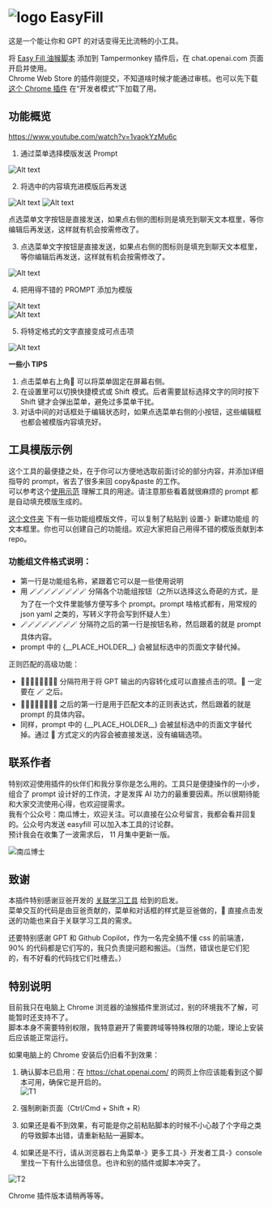 #  ![logo](./ChromExtension/icons/icon48.png) EasyFill
这是一个能让你和 GPT 的对话变得无比流畅的小工具。  

将 [Easy Fill 油猴脚本](./easyfill_tampermonkey_script.js) 添加到 Tampermonkey 插件后，在 chat.openai.com 页面开启并使用。  
Chrome Web Store 的插件刚提交，不知道啥时候才能通过审核。也可以先下载 [这个 Chrome 插件](./EasyFillChromExtension.zip) 在“开发者模式”下加载了用。

## 功能概览

https://www.youtube.com/watch?v=1vaokYzMu6c 

1. 通过菜单选择模版发送 Prompt    

![Alt text](./imgs/demo1.png)

2. 将选中的内容填充进模版后再发送    

![Alt text](./imgs/demo2-1.png)
![Alt text](./imgs/demo2.png)

点选菜单文字按钮是直接发送，如果点右侧的图标则是填充到聊天文本框里，等你编辑后再发送，这样就有机会按需修改了。  

3. 点选菜单文字按钮是直接发送，如果点右侧的图标则是填充到聊天文本框里，等你编辑后再发送，这样就有机会按需修改了。   

![Alt text](./imgs/demo3.png)

4. 把用得不错的 PROMPT 添加为模版    

![Alt text](./imgs/demo4.png)  
![Alt text](./imgs/demo5.png)  

5. 将特定格式的文字直接变成可点击项    

![Alt text](./imgs/demo7.png)

**一些小 TIPS**  

1. 点击菜单右上角📌 可以将菜单固定在屏幕右侧。  
2. 在设置里可以切换快捷模式或 Shift 模式。后者需要鼠标选择文字的同时按下 Shift 键才会弹出菜单，避免过多菜单干扰。   
3. 对话中间的对话框处于编辑状态时，如果点选菜单右侧的小按钮，这些编辑框也都会被模版内容填充好。   



## 工具模版示例   

这个工具的最便捷之处，在于你可以方便地选取前面讨论的部分内容，并添加详细指导的 prompt，省去了很多来回 copy&paste 的工作。  
可以参考这个[使用示范](https://chat.openai.com/share/56c0665b-7265-47ac-b40a-774bf3fc557e) 理解工具的用途。请注意那些看着就很麻烦的 prompt 都是自动填充模版生成的。

[这个文件夹](./tool_templates/) 下有一些功能组模版文件，可以复制了粘贴到 设置-》新建功能组 的文本框里。你也可以创建自己的功能组。欢迎大家把自己用得不错的模版贡献到本 repo。  

### 功能组文件格式说明：

* 第一行是功能组名称，紧跟着它可以是一些使用说明
* 用 🪄🪄🪄🪄🪄🪄🪄🪄 分隔各个功能组按钮（之所以选择这么奇葩的方式，是为了在一个文件里能够方便写多个 prompt。prompt 啥格式都有，用常规的 json yaml 之类的，写转义字符会写到怀疑人生）
* 🪄🪄🪄🪄🪄🪄🪄🪄 分隔符之后的第一行是按钮名称，然后跟着的就是 prompt 具体内容。
* prompt 中的 {\_\_PLACE_HOLDER\_\_} 会被鼠标选中的页面文字替代掉。

正则匹配的高级功能：  
* 📖📖📖📖📖📖📖📖 分隔符用于将 GPT 输出的内容转化成可以直接点击的项。📖 一定要在 🪄 之后。  
* 📖📖📖📖📖📖📖📖 之后的第一行是用于匹配文本的正则表达式，然后跟着的就是 prompt 的具体内容。  
* 同样，prompt 中的 {\_\_PLACE_HOLDER\_\_} 会被鼠标选中的页面文字替代掉。通过 📖 方式定义的内容会被直接发送，没有编辑选项。  


## 联系作者

特别欢迎使用插件的伙伴们和我分享你是怎么用的。工具只是便捷操作的一小步，组合了 prompt 设计好的工作流，才是发挥 AI 功力的最重要因素。所以很期待能和大家交流使用心得，也欢迎提需求。  
我有个公众号：南瓜博士，欢迎关注。可以直接在公众号留言，我都会看并回复的。公众号内发送 easyfill 可以加入本工具的讨论群。   
预计我会在收集了一波需求后， 11 月集中更新一版。  

![南瓜博士](imgs/qrcode.jpeg)  

## 致谢

本插件特别感谢豆爸开发的 [关联学习工具](https://waytoagi.feishu.cn/wiki/XMgawFyCVimUSTkeJvHckF9inLc) 给到的启发。  
菜单交互的代码是由豆爸贡献的，菜单和对话框的样式是豆爸做的，📖 直接点击发送的功能也来自于关联学习工具的需求。  

还要特别感谢 GPT 和 Github Copilot，作为一名完全搞不懂 css 的前端渣，90% 的代码都是它们写的，我只负责提问题和搬运。（当然，错误也是它们犯的，有不好看的代码找它们吐槽去。）    

## 特别说明  
目前我只在电脑上 Chrome 浏览器的油猴插件里测试过，别的环境我不了解，可能暂时还支持不了。  
脚本本身不需要特别权限，我特意避开了需要跨域等特殊权限的功能，理论上安装后应该能正常运行。  

如果电脑上的 Chrome 安装后仍旧看不到效果：  
1. 确认脚本已启用：在 https://chat.openai.com/ 的网页上你应该能看到这个脚本可用，确保它是开启的。  
![T1](imgs/troubleshooting1.png)

2. 强制刷新页面（Ctrl/Cmd + Shift + R）

3. 如果还是看不到效果，有可能是你之前粘贴脚本的时候不小心敲了个字母之类的导致脚本出错，请重新粘贴一遍脚本。

4. 如果还是不行，请从浏览器右上角菜单-》更多工具-》开发者工具-》console 里找一下有什么出错信息。也许和别的插件或脚本冲突了。  

![T2](imgs/troubleshooting2.png)
  

Chrome 插件版本请稍再等等。


